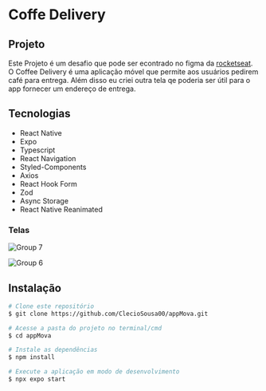 <h1>Coffe Delivery</>
<br />

## Projeto

Este Projeto é um desafio que pode ser econtrado no figma da [rocketseat](https://www.figma.com/community/file/1245817631079079109). 
O Coffee Delivery é uma aplicação móvel que permite aos usuários pedirem café para entrega. Além disso eu criei outra tela qe poderia ser útil para o app fornecer um endereço de entrega.




## Tecnologias
* React Native
* Expo
* Typescript
* React Navigation
* Styled-Components
* Axios
* React Hook Form
* Zod
* Async Storage
* React Native Reanimated

### Telas

![Group 7](https://github.com/ClecioSousa00/coffe-delivery/assets/123471873/90c0a2c9-30e7-4004-ba3f-51c543293c28)

![Group 6](https://github.com/ClecioSousa00/coffe-delivery/assets/123471873/e0db767b-be25-4e2d-9872-32e322b48d35)


## Instalação

```bash
# Clone este repositório
$ git clone https://github.com/ClecioSousa00/appMova.git

# Acesse a pasta do projeto no terminal/cmd
$ cd appMova

# Instale as dependências
$ npm install

# Execute a aplicação em modo de desenvolvimento
$ npx expo start



